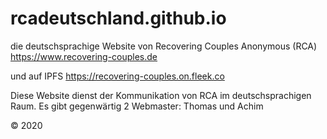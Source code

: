 # rcadeutschland.github.io
die deutschsprachige Website von Recovering Couples Anonymous (RCA)
<https://www.recovering-couples.de>

und auf IPFS
<https://recovering-couples.on.fleek.co>

Diese Website dienst der Kommunikation von RCA im deutschsprachigen Raum.
Es gibt gegenwärtig 2 Webmaster:  Thomas und Achim

&copy; 2020
